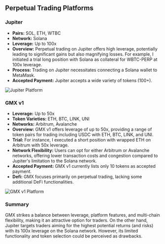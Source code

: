 ## Perpetual Trading Platforms

### Jupiter

- **Pairs:** SOL, ETH, WTBC
- **Network:** Solana
- **Leverage:** Up to 100x
- **Overview:** Perpetual trading on Jupiter offers high leverage, potentially leading to significant gains but also magnifying losses. For example, I initiated a trial long position with Solana as collateral for WBTC-PERP at 100x leverage. 
- **Process:** Trading on Jupiter necessitates connecting a Solana wallet to MetaMask.
- **Accepted Payment:** Jupiter accepts a wide variety of tokens (100+).

![Jupiter Platform](https://github.com/harmony-one/h/assets/27670355/c6a58ffb-372c-4f46-b628-202d2bd8c0f9)

### GMX v1

- **Leverage:** Up to 50x
- **Token Varieties:** ETH, BTC, LINK, UNI
- **Networks:** Arbitrum, Avalanche
- **Overview:** GMX v1 offers leverage of up to 50x, providing a range of token pairs for trading including USDC with ETH, BTC, LINK, and UNI. 
- **Trial:** For instance, I executed a short position with wrapped ETH on Arbitrum with 50x leverage.
- **Network Flexibility:** Users can opt for either Arbitrum or Avalanche networks, offering lower transaction costs and congestion compared to Jupiter's limitation to the Solana network.
- **Accepted Payment:** GMX v1 currently lists only 10 tokens as accepted payment.
- **Defi:** GMX focuses primarily on perpetual trading, lacking some additional DeFi functionalities.

![GMX v1 Platform](https://github.com/harmony-one/h/assets/27670355/0bc93dca-27a2-40bf-82aa-d63d3c3fb917)

### Summary
GMX strikes a balance between leverage, platform features, and multi-chain flexibility, making it an attractive option for traders. On the other hand, Jupiter targets traders aiming for the highest potential returns (and risks) with its 100x leverage on the Solana network. However, its limited functionality and token selection could be perceived as drawbacks.

